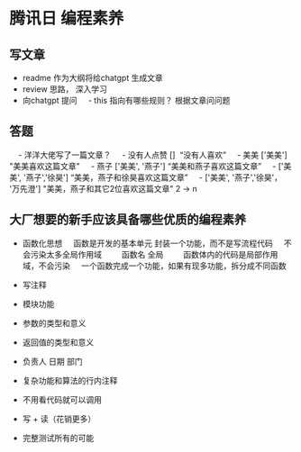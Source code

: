 # 腾讯日 编程素养

## 写文章
- readme 作为大纲将给chatgpt 生成文章
- review 思路， 深入学习
- 向chatgpt 提问
    - this 指向有哪些规则？
根据文章问问题

## 答题
    - 洋洋大佬写了一篇文章？
    - 没有人点赞 []  “没有人喜欢”
    - 美美 ['美美'] "美美喜欢这篇文章"
    - 燕子 ['美美', '燕子'] “美美和燕子喜欢这篇文章”
    - ['美美', '燕子','徐昊'] “美美，燕子和徐昊喜欢这篇文章”
    - ['美美', '燕子','徐昊'， '万先澄'] "美美，燕子和其它2位喜欢这篇文章" 2 -> n 

## 大厂想要的新手应该具备哪些优质的编程素养
- 函数化思想
    函数是开发的基本单元 封装一个功能，而不是写流程代码
    不会污染太多全局作用域
        函数名 全局
        函数体内的代码是局部作用域，不会污染
    一个函数完成一个功能，如果有现多功能，拆分成不同函数 

 - 写注释
 -  模块功能 
 - 参数的类型和意义
- 返回值的类型和意义
- 负责人 日期 部门 
- 复杂功能和算法的行内注释

- 不用看代码就可以调用
- 写 + 读（花销更多）

- 完整测试所有的可能
    

